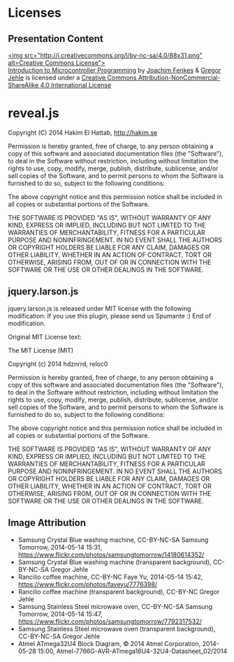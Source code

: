 # Licenses
## Presentation Content
[<img src="http://i.creativecommons.org/l/by-nc-sa/4.0/88x31.png" alt=Creative Commons License">](http://creativecommons.org/licenses/by-nc-sa/4.0/)  
[Introduction to Microcontroller Programming](https://github.com/shackspace/uc-basics)
by [Joachim Fenkes](https://github.com/dop3j0e/) & [Gregor Jehle](https://github.com/hdznrrd/) 
is licensed under a 
[Creative Commons Attribution-NonCommercial-ShareAlike 4.0 International License](http://creativecommons.org/licenses/by-nc-sa/4.0/)

# reveal.js
Copyright (C) 2014 Hakim El Hattab, http://hakim.se

Permission is hereby granted, free of charge, to any person obtaining a copy
of this software and associated documentation files (the "Software"), to deal
in the Software without restriction, including without limitation the rights
to use, copy, modify, merge, publish, distribute, sublicense, and/or sell
copies of the Software, and to permit persons to whom the Software is
furnished to do so, subject to the following conditions:

The above copyright notice and this permission notice shall be included in
all copies or substantial portions of the Software.

THE SOFTWARE IS PROVIDED "AS IS", WITHOUT WARRANTY OF ANY KIND, EXPRESS OR
IMPLIED, INCLUDING BUT NOT LIMITED TO THE WARRANTIES OF MERCHANTABILITY,
FITNESS FOR A PARTICULAR PURPOSE AND NONINFRINGEMENT. IN NO EVENT SHALL THE
AUTHORS OR COPYRIGHT HOLDERS BE LIABLE FOR ANY CLAIM, DAMAGES OR OTHER
LIABILITY, WHETHER IN AN ACTION OF CONTRACT, TORT OR OTHERWISE, ARISING FROM,
OUT OF OR IN CONNECTION WITH THE SOFTWARE OR THE USE OR OTHER DEALINGS IN
THE SOFTWARE.

## jquery.larson.js
jquery.larson.js is released under MIT license with the following modification:
If you use this plugin, please send us Spumante :)
End of modification.

Original MIT License text:

The MIT License (MIT)

Copyright (c) 2014 hdznrrd, reloc0

Permission is hereby granted, free of charge, to any person obtaining a copy
of this software and associated documentation files (the "Software"), to deal
in the Software without restriction, including without limitation the rights
to use, copy, modify, merge, publish, distribute, sublicense, and/or sell
copies of the Software, and to permit persons to whom the Software is
furnished to do so, subject to the following conditions:

The above copyright notice and this permission notice shall be included in all
copies or substantial portions of the Software.

THE SOFTWARE IS PROVIDED "AS IS", WITHOUT WARRANTY OF ANY KIND, EXPRESS OR
IMPLIED, INCLUDING BUT NOT LIMITED TO THE WARRANTIES OF MERCHANTABILITY,
FITNESS FOR A PARTICULAR PURPOSE AND NONINFRINGEMENT. IN NO EVENT SHALL THE
AUTHORS OR COPYRIGHT HOLDERS BE LIABLE FOR ANY CLAIM, DAMAGES OR OTHER
LIABILITY, WHETHER IN AN ACTION OF CONTRACT, TORT OR OTHERWISE, ARISING FROM,
OUT OF OR IN CONNECTION WITH THE SOFTWARE OR THE USE OR OTHER DEALINGS IN THE
SOFTWARE.

## Image Attribution
- Samsung Crystal Blue washing machine, CC-BY-NC-SA Samsung Tomorrow, 2014-05-14 15:31, https://www.flickr.com/photos/samsungtomorrow/14180614352/
 - Samsung Crystal Blue washing machine (transparent background), CC-BY-NC-SA Gregor Jehle
- Rancilio coffee machine, CC-BY-NC Faye Yu, 2014-05-14 15:42, https://www.flickr.com/photos/fayeyu/7776398/
 - Rancilio coffee machine (transparent background), CC-BY-NC Gregor Jehle
- Samsung Stainless Steel microwave oven, CC-BY-NC-SA Samsung Tomorrow, 2014-05-14 15:47, https://www.flickr.com/photos/samsungtomorrow/7792317532/
 - Samsung Stainless Steel microwave oven (transparent background), CC-BY-NC-SA Gregor Jehle
- Atmel ATmega32U4 Block Diagram, &copy; 2014 Atmel Corporation, 2014-05-28 15:00, Atmel-7766G-AVR-ATmega16U4-32U4-Datasheet_02/2014

